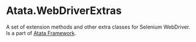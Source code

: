 # Atata.WebDriverExtras

A set of extension methods and other extra classes for Selenium WebDriver. Is a part of [Atata Framework](https://github.com/atata-framework/atata).